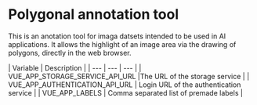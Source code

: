 # Polygonal annotation tool

This is an anotation tool for imaga datsets intended to be used in AI applications. 
It allows the highlight of an image area via the drawing of polygons, directly in the web browser.


| Variable | Description |
| --- | --- | --- |
| VUE_APP_STORAGE_SERVICE_API_URL |The URL of the storage service |
| VUE_APP_AUTHENTICATION_API_URL | Login URL of the authentication service |
| VUE_APP_LABELS | Comma separated list of premade labels |